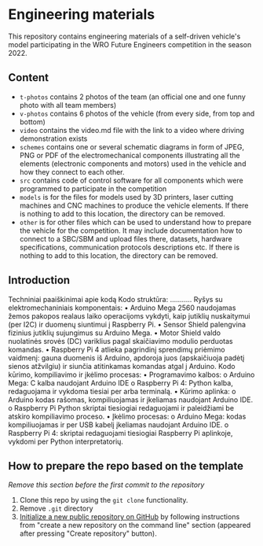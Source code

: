 Engineering materials
====

This repository contains engineering materials of a self-driven vehicle's model participating in the WRO Future Engineers competition in the season 2022.

## Content

* `t-photos` contains 2 photos of the team (an official one and one funny photo with all team members)
* `v-photos` contains 6 photos of the vehicle (from every side, from top and bottom)
* `video` contains the video.md file with the link to a video where driving demonstration exists
* `schemes` contains one or several schematic diagrams in form of JPEG, PNG or PDF of the electromechanical components illustrating all the elements (electronic components and motors) used in the vehicle and how they connect to each other.
* `src` contains code of control software for all components which were programmed to participate in the competition
* `models` is for the files for models used by 3D printers, laser cutting machines and CNC machines to produce the vehicle elements. If there is nothing to add to this location, the directory can be removed.
* `other` is for other files which can be used to understand how to prepare the vehicle for the competition. It may include documentation how to connect to a SBC/SBM and upload files there, datasets, hardware specifications, communication protocols descriptions etc. If there is nothing to add to this location, the directory can be removed.

## Introduction

Techniniai paaiškinimai apie kodą
Kodo struktūra:
...........
Ryšys su elektromechaniniais komponentais:
•	Arduino Mega 2560 naudojamas žemos pakopos realaus laiko operacijoms vykdyti, kaip jutiklių nuskaitymui (per I2C) ir duomenų siuntimui į Raspberry Pi.
•	Sensor Shield palengvina fizinius jutiklių sujungimus su Arduino Mega.
•	Motor Shield valdo nuolatinės srovės (DC) variklius pagal skaičiavimo modulio perduotas komandas.
•	Raspberry Pi 4 atlieka pagrindinį sprendimų priėmimo vaidmenį: gauna duomenis iš Arduino, apdoroja juos (apskaičiuoja padėtį sienos atžvilgiu) ir siunčia atitinkamas komandas atgal į Arduino.
Kodo kūrimo, kompiliavimo ir įkėlimo procesas:
•	Programavimo kalbos:
o	Arduino Mega: C kalba naudojant Arduino IDE 
o	Raspberry Pi 4: Python kalba, redaguojama ir vykdoma tiesiai per arba terminalą.
•	Kūrimo aplinka:
o	Arduino kodas rašomas, kompiliuojamas ir įkeliamas naudojant Arduino IDE.
o	Raspberry Pi Python skriptai tiesiogiai redaguojami ir paleidžiami be atskiro kompiliavimo proceso.
•	Įkėlimo procesas:
o	Arduino Mega: kodas kompiliuojamas ir per USB kabelį įkeliamas naudojant Arduino IDE.
o	Raspberry Pi 4: skriptai redaguojami tiesiogiai Raspberry Pi aplinkoje, vykdomi per Python interpretatorių.


## How to prepare the repo based on the template

_Remove this section before the first commit to the repository_

1. Clone this repo by using the `git clone` functionality.
2. Remove `.git` directory
3. [Initialize a new public repository on GitHub](https://github.com/new) by following instructions from "create a new repository on the command line" section (appeared after pressing "Create repository" button).
